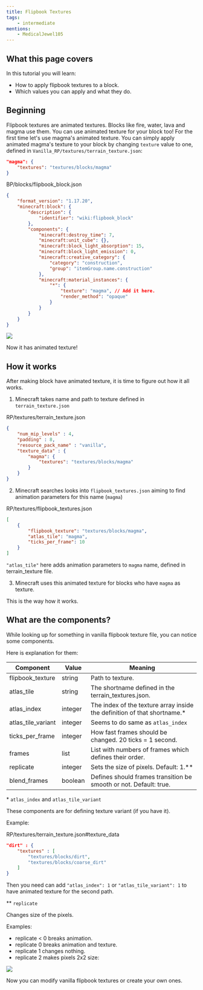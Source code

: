 ```yaml
---
title: Flipbook Textures
tags:
    - intermediate
mentions:
    - MedicalJewel105
---
```


## What this page covers

In this tutorial you will learn:

-   How to apply flipbook textures to a block.
-   Which values you can apply and what they do.

## Beginning

Flipbook textures are animated textures. Blocks like fire, water, lava and magma use them. You can use animated texture for your block too!
For the first time let's use magma's animated texture.
You can simply apply animated magma's texture to your block by changing `texture` value to one, defined in `Vanilla_RP/textures/terrain_texture.json`:

```json
"magma": {
    "textures": "textures/blocks/magma"
}
```

<CodeHeader>BP/blocks/flipbook_block.json</CodeHeader>

```json
{
	"format_version": "1.17.20",
	"minecraft:block": {
		"description": {
			"identifier": "wiki:flipbook_block"
		},
		"components": {
			"minecraft:destroy_time": 7,
			"minecraft:unit_cube": {},
			"minecraft:block_light_absorption": 15,
			"minecraft:block_light_emission": 0,
			"minecraft:creative_category": {
				"category": "construction",
				"group": "itemGroup.name.construction"
			},
			"minecraft:material_instances": {
				"*": {
					"texture": "magma", // Add it here.
					"render_method": "opaque"
				}
			}
		}
	}
}
```

![](/assets/images/concepts/flipbook/animated_texture_1.gif)

Now it has animated texture!

## How it works

After making block have animated texture, it is time to figure out how it all works.

1. Minecraft takes name and path to texture defined in `terrain_texture.json`

<CodeHeader>RP/textures/terrain_texture.json</CodeHeader>

```json
{
    "num_mip_levels" : 4,
    "padding" : 8,
    "resource_pack_name" : "vanilla",
    "texture_data" : {
        "magma": {
            "textures": "textures/blocks/magma"
        }
    }
}
```

2. Minecraft searches looks into `flipbook_textures.json` aiming to find animation parameters for this name (`magma`)

<CodeHeader>RP/textures/flipbook_textures.json</CodeHeader>

```json
[
    {
        "flipbook_texture": "textures/blocks/magma",
        "atlas_tile": "magma",
        "ticks_per_frame": 10
    }
]
```

`"atlas_tile"` here adds animation parameters to `magma` name, defined in terrain_texture file.

3. Minecraft uses this animated texture for blocks who have `magma` as texture.

This is the way how it works.

## What are the components?

While looking up for something in vanilla flipbook texture file, you can notice some components.

Here is explanation for them:

| Component          | Value   | Meaning                                                                  |
| ------------------ | ------- | ------------------------------------------------------------------------ |
| flipbook_texture   | string  | Path to texture.                                                         |
| atlas_tile         | string  | The shortname defined in the terrain_textures.json.                      |
| atlas_index        | integer | The index of the texture array inside the definition of that shortname.* |
| atlas_tile_variant | integer | Seems to do same as `atlas_index`                                        |
| ticks_per_frame    | integer | How fast frames should be changed. 20 ticks = 1 second.                  |
| frames             | list    | List with numbers of frames which defines their order.                   |
| replicate          | integer | Sets the size of pixels. Default: 1.**                                   |
| blend_frames       | boolean | Defines should frames transition be smooth or not. Default: true.        |

\* `atlas_index` and `atlas_tile_variant`

These components are for defining texture variant (if you have it).

Example:

<CodeHeader>RP/textures/terrain_texture.json#texture_data</CodeHeader>

```json
"dirt" : {
    "textures" : [ 
        "textures/blocks/dirt", 
        "textures/blocks/coarse_dirt"
    ]
}
```

Then you need can add `"atlas_index": 1` or `"atlas_tile_variant": 1` to have animated texture for the second path.

\*\* `replicate`

Changes size of the pixels.

Examples:

-   replicate < 0 breaks animation.
-   replicate 0 breaks animation and texture.
-   replicate 1 changes nothing.
-   replicate 2 makes pixels 2x2 size:

![](/assets/images/concepts/flipbook/animated_texture_2.gif)

Now you can modify vanilla flipbook textures or create your own ones.
